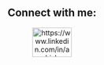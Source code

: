 <h2 align="center">Connect with me:</h2>
<p align="center">
<a href="https://www.linkedin.com/in/ashish-sonkaria-074189235/" target="blank"><img align="center" src="https://raw.githubusercontent.com/rahuldkjain/github-profile-readme-generator/master/src/images/icons/Social/linked-in-alt.svg" alt="https://www.linkedin.com/in/ashish-sonkaria-074189235/" height="60" width="80" /></a>

</p>
